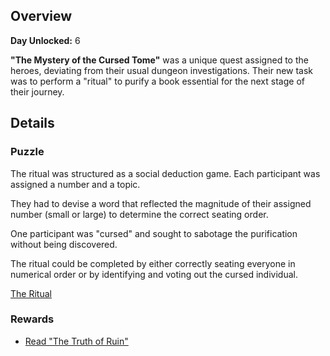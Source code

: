 <!-- title: The Mystery of the Cursed Tome -->
<!-- quote: Get the order correct, and the ritual succeeds! -->
<!-- chapters: 1 -->
<!-- images: (Venue where the quest took place), (The instructions for the quest) -->
<!-- model: false -->

## Overview

**Day Unlocked:** 6

**"The Mystery of the Cursed Tome"** was a unique quest assigned to the heroes, deviating from their usual dungeon investigations. Their new task was to perform a "ritual" to purify a book essential for the next stage of their journey.

## Details

### Puzzle

The ritual was structured as a social deduction game. Each participant was assigned a number and a topic.

They had to devise a word that reflected the magnitude of their assigned number (small or large) to determine the correct seating order.

One participant was "cursed" and sought to sabotage the purification without being discovered.

The ritual could be completed by either correctly seating everyone in numerical order or by identifying and voting out the cursed individual.

[The Ritual](#embed:https://www.youtube.com/live/tJ_YXGE3o2w?si=PuRoJPyk6DJCIjQC&t=5809)

### Rewards

- [Read "The Truth of Ruin"](#text:the-truth-of-ruin)
